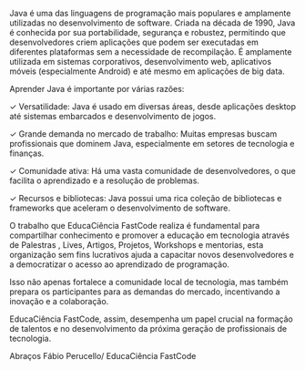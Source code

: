 Java é uma das linguagens de programação mais populares e amplamente utilizadas no desenvolvimento de software. 
Criada na década de 1990, Java é conhecida por sua portabilidade, segurança e robustez, permitindo que desenvolvedores criem aplicações que podem ser executadas em diferentes plataformas sem a necessidade de recompilação. 
É amplamente utilizada em sistemas corporativos, desenvolvimento web, aplicativos móveis (especialmente Android) e até mesmo em aplicações de big data.

Aprender Java é importante por várias razões:

✓ Versatilidade: Java é usado em diversas áreas, desde aplicações desktop até sistemas embarcados e desenvolvimento de jogos.

✓ Grande demanda no mercado de trabalho: Muitas empresas buscam profissionais que dominem Java, especialmente em setores de tecnologia e finanças.

✓ Comunidade ativa: Há uma vasta comunidade de desenvolvedores, o que facilita o aprendizado e a resolução de problemas.

✓ Recursos e bibliotecas: Java possui uma rica coleção de bibliotecas e frameworks que aceleram o desenvolvimento de software.

O trabalho que EducaCiência FastCode realiza é fundamental para compartilhar conhecimento e promover a educação em tecnologia através de Palestras , Lives, Artigos, Projetos, Workshops e mentorias, esta organização sem fins lucrativos ajuda a capacitar novos desenvolvedores e a democratizar o acesso ao aprendizado de programação. 

Isso não apenas fortalece a comunidade local de tecnologia, mas também prepara os participantes para as demandas do mercado, incentivando a inovação e a colaboração. 

EducaCiência FastCode, assim, desempenha um papel crucial na formação de talentos e no desenvolvimento da próxima geração de profissionais de tecnologia.

Abraços 
Fábio Perucello/ EducaCiência FastCode 
